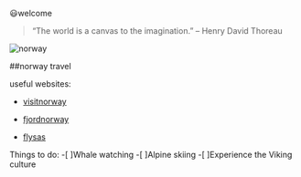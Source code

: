 😃welcome 

>“The world is a canvas to the imagination.” – Henry David Thoreau

![norway](https://images.pexels.com/photos/1940038/pexels-photo-1940038.jpeg?auto=compress&cs=tinysrgb&w=800)


##norway travel

useful websites:
* [visitnorway](https://www.visitnorway.com/)
  
* [fjordnorway](https://www.fjordnorway.com/en)
  
* [flysas](https://www.flysas.com/)


Things to do:
-[ ]Whale watching
-[ ]Alpine skiing
-[ ]Experience the Viking culture



